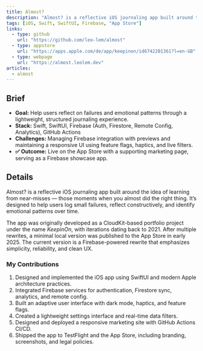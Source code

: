 ```yaml
---
title: Almost?
description: "Almost? is a reflective iOS journaling app built around the idea of learning from near-misses — those moments when you almost did the right thing. It’s designed to help users log small failures, reflect constructively, and identify emotional patterns over time"
tags: [iOS, Swift, SwiftUI, Firebase, "App Store"]
links:
  - type: github
    url: "https://github.com/leo-lem/almost"
  - type: appstore
    url: "https://apps.apple.com/de/app/keepinon/id6742201361?l=en-GB"
  - type: webpage
    url: "https://almost.leolem.dev"
articles:
  - almost
---
```


## Brief

- **Goal:** Help users reflect on failures and emotional patterns through a lightweight, structured journaling experience.
- **Stack:** Swift, SwiftUI, Firebase (Auth, Firestore, Remote Config, Analytics), GitHub Actions
- **Challenges:** Managing Firebase integration with previews and maintaining a responsive UI using feature flags, haptics, and live filters.
- **✅ Outcome:** Live on the App Store with a supporting marketing page, serving as a Firebase showcase app.

## Details

Almost? is a reflective iOS journaling app built around the idea of learning from near-misses — those moments when you almost did the right thing. It’s designed to help users log small failures, reflect constructively, and identify emotional patterns over time.

The app was originally developed as a CloudKit-based portfolio project under the name *KeepinOn*, with iterations dating back to 2021. After multiple rewrites, a minimal local version was published to the App Store in early 2025. The current version is a Firebase-powered rewrite that emphasizes simplicity, reliability, and clean UX.

### My Contributions

1. Designed and implemented the iOS app using SwiftUI and modern Apple architecture practices.
2. Integrated Firebase services for authentication, Firestore sync, analytics, and remote config.
3. Built an adaptive user interface with dark mode, haptics, and feature flags.
4. Created a lightweight settings interface and real-time data filters.
5. Designed and deployed a responsive marketing site with GitHub Actions CI/CD.
6. Shipped the app to TestFlight and the App Store, including branding, screenshots, and legal policies.